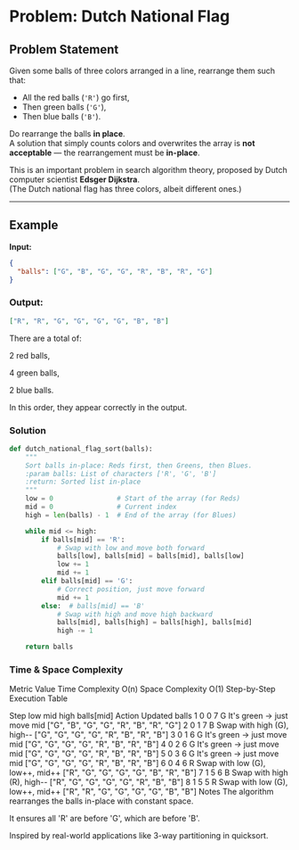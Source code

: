 # Problem: Dutch National Flag

## Problem Statement

Given some balls of three colors arranged in a line, rearrange them such that:
- All the red balls (`'R'`) go first,
- Then green balls (`'G'`),
- Then blue balls (`'B'`).

Do rearrange the balls **in place**.  
A solution that simply counts colors and overwrites the array is **not acceptable** — the rearrangement must be **in-place**.

This is an important problem in search algorithm theory, proposed by Dutch computer scientist **Edsger Dijkstra**.  
(The Dutch national flag has three colors, albeit different ones.)

---

## Example

**Input:**

```json
{
  "balls": ["G", "B", "G", "G", "R", "B", "R", "G"]
}
```

### Output:

``` json
["R", "R", "G", "G", "G", "G", "B", "B"]
```
There are a total of:

2 red balls,

4 green balls,

2 blue balls.


In this order, they appear correctly in the output.

### Solution
```python
def dutch_national_flag_sort(balls):
    """
    Sort balls in-place: Reds first, then Greens, then Blues.
    :param balls: List of characters ['R', 'G', 'B']
    :return: Sorted list in-place
    """
    low = 0                # Start of the array (for Reds)
    mid = 0                # Current index
    high = len(balls) - 1  # End of the array (for Blues)

    while mid <= high:
        if balls[mid] == 'R':
            # Swap with low and move both forward
            balls[low], balls[mid] = balls[mid], balls[low]
            low += 1
            mid += 1
        elif balls[mid] == 'G':
            # Correct position, just move forward
            mid += 1
        else:  # balls[mid] == 'B'
            # Swap with high and move high backward
            balls[mid], balls[high] = balls[high], balls[mid]
            high -= 1

    return balls
```
### Time & Space Complexity

Metric	Value
Time Complexity	O(n)
Space Complexity	O(1)
Step-by-Step Execution Table

Step	low	mid	high	balls[mid]	Action	Updated balls
1	0	0	7	G	It's green → just move mid	["G", "B", "G", "G", "R", "B", "R", "G"]
2	0	1	7	B	Swap with high (G), high--	["G", "G", "G", "G", "R", "B", "R", "B"]
3	0	1	6	G	It's green → just move mid	["G", "G", "G", "G", "R", "B", "R", "B"]
4	0	2	6	G	It's green → just move mid	["G", "G", "G", "G", "R", "B", "R", "B"]
5	0	3	6	G	It's green → just move mid	["G", "G", "G", "G", "R", "B", "R", "B"]
6	0	4	6	R	Swap with low (G), low++, mid++	["R", "G", "G", "G", "G", "B", "R", "B"]
7	1	5	6	B	Swap with high (R), high--	["R", "G", "G", "G", "G", "R", "B", "B"]
8	1	5	5	R	Swap with low (G), low++, mid++	["R", "R", "G", "G", "G", "G", "B", "B"]
Notes
The algorithm rearranges the balls in-place with constant space.

It ensures all 'R' are before 'G', which are before 'B'.

Inspired by real-world applications like 3-way partitioning in quicksort.
